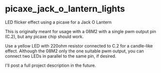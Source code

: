 # picaxe_jack_o_lantern_lights
LED flicker effect using a picaxe for a Jack O Lantern

This is originally meant for usage with a 08M2 with a single pwm output pin (C.2), but any picaxe chip should work.

Use a yellow LED with 220ohm resistor connected to C.2 for a candle-like effect. Although the 08M2 only the one suitable pwm output, you can connect two LEDs in parallel to the same pin, if desired.

I'll post a full project description in the future.
